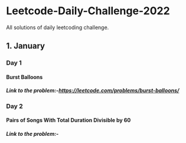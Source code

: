 # Leetcode-Daily-Challenge-2022
All solutions of daily leetcoding challenge.
## 1. January
### Day 1
#### Burst Balloons
##### Link to the problem:-https://leetcode.com/problems/burst-balloons/
### Day 2
#### Pairs of Songs With Total Duration Divisible by 60
##### Link to the problem:-
